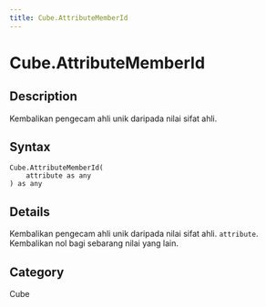 ```yaml
---
title: Cube.AttributeMemberId
---
```


# Cube.AttributeMemberId


## Description

Kembalikan pengecam ahli unik daripada nilai sifat ahli.


## Syntax

```powerquery
Cube.AttributeMemberId(
    attribute as any
) as any
```


## Details

Kembalikan pengecam ahli unik daripada nilai sifat ahli. <code>attribute</code>. Kembalikan nol bagi sebarang nilai yang lain.



## Category
Cube
